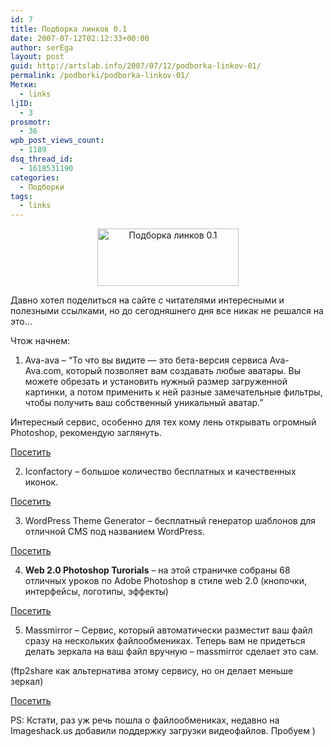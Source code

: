 ```yaml
---
id: 7
title: Подборка линков 0.1
date: 2007-07-12T02:12:33+00:00
author: serEga
layout: post
guid: http://artslab.info/2007/07/12/podborka-linkov-01/
permalink: /podborki/podborka-linkov-01/
Метки:
  - links
ljID:
  - 3
prosmotr:
  - 36
wpb_post_views_count:
  - 1189
dsq_thread_id:
  - 1618531190
categories:
  - Подборки
tags:
  - links
---
```

<p style="text-align: center">
  <img src="http://img503.imageshack.us/img503/8770/untitled3lt6.jpg" title="Подборка линков 0.1" alt="Подборка линков 0.1" border="0" height="92" width="226" />
</p>

Давно хотел поделиться на сайте с читателями интересными и полезными ссылками, но до сегодняшнего дня все никак не решался на это&#8230;

Чтож начнем:

1. Ava-ava &#8211; &#8220;То что вы видите — это бета-версия сервиса Ava-Ava.com, который позволяет вам создавать любые аватары. Вы можете обрезать и установить нужный размер загруженной картинки, а потом применить к ней разные замечательные фильтры, чтобы получить ваш собственный уникальный аватар.&#8221;
  
Интересный сервис, особенно для тех кому лень открывать огромный Photoshop, рекомендую заглянуть.
  
<a href="http://ava-ava.com/ru/" title="Ava-ava" target="_blank">Посетить</a>

2. Iconfactory &#8211; большое количество бесплатных и качественных иконок.
  
<a href="http://anonym.to/?http://iconfactory.com/freeware/icon" target="_blank">Посетить</a>

3. WordPress Theme Generator &#8211; бесплатный генератор шаблонов для отличной CMS под названием WordPress.
  
<a href="http://www.yvoschaap.com/wpthemegen/" target="_blank">Посетить</a>

4. **Web 2.0 Photoshop Turorials** &#8211; на этой страничке собраны 68 отличных уроков по Adobe Photoshop в стиле web 2.0 (кнопочки, интерфейсы, логотипы, эффекты)
  
<a href="http://www.smashingmagazine.com/2007/03/10/web-20-tutorials-round-up/" target="_blank">Посетить</a>

5. Massmirror &#8211; Сервис, который автоматически разместит ваш файл сразу на нескольких файлообмениках. Теперь вам не придеться делать зеркала на ваш файл вручную &#8211; massmirror сделает это сам.
  
(ftp2share как альтернатива этому сервису, но он делает меньше зеркал)
  
<a href="http://massmirror.com/" target="_blank">Посетить</a>

PS: Кстати, раз уж речь пошла о файлообмениках, недавно на Imageshack.us добавили поддержку загрузки видеофайлов. Пробуем )